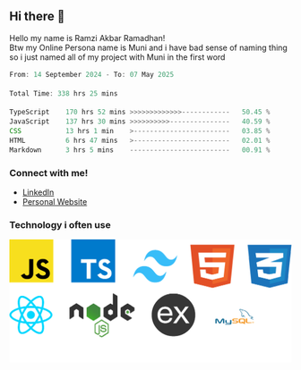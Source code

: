 ## Hi there 👋
Hello my name is Ramzi Akbar Ramadhan!\
Btw my Online Persona name is Muni and i have bad sense of naming thing so i just named all of my project with Muni in the first word
<!--START_SECTION:Muni-->

```Javascript
From: 14 September 2024 - To: 07 May 2025

Total Time: 338 hrs 25 mins

TypeScript    170 hrs 52 mins >>>>>>>>>>>>>------------   50.45 %
JavaScript    137 hrs 30 mins >>>>>>>>>>---------------   40.59 %
CSS           13 hrs 1 min    >------------------------   03.85 %
HTML          6 hrs 47 mins   >------------------------   02.01 %
Markdown      3 hrs 5 mins    -------------------------   00.91 %
```

<!--END_SECTION:Muni-->
### Connect with me!
* [LinkedIn](https://www.linkedin.com/in/ramzi-akbar-ramadhan-b8b05a243/)
* [Personal Website](https://www.muniporto.my.id/)
### Technology i often use
![Technology List](assets/techlist.png)

